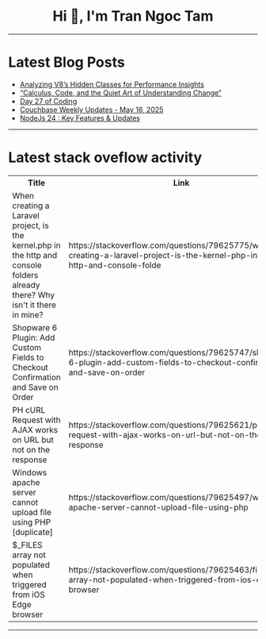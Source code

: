 <h1 align="center">Hi 👋, I'm Tran Ngoc Tam</h1>

---

# Latest Blog Posts 
<!-- BLOG-POST-LIST:START -->
- [Analyzing V8’s Hidden Classes for Performance Insights](https://dev.to/omriluz1/analyzing-v8s-hidden-classes-for-performance-insights-3fhk)
- [“Calculus, Code, and the Quiet Art of Understanding Change”](https://dev.to/mahi96/calculus-code-and-the-quiet-art-of-understanding-change-644)
- [Day 27 of Coding](https://dev.to/harshvdev/day-27-of-coding-3j6h)
- [Couchbase Weekly Updates - May 16, 2025](https://dev.to/couchbase/couchbase-weekly-updates-may-16-2025-4133)
- [NodeJs 24 : Key Features &amp; Updates](https://dev.to/arunez/nodejs-24-key-features-updates-184j)
<!-- BLOG-POST-LIST:END -->

---

# Latest stack oveflow activity
<table>
  <tr><th>Title</th><th>Link</th></tr>
  <!-- STACKOVERFLOW:START --><tr><td>When creating a Laravel project, is the kernel.php in the http and console folders already there? Why isn&#39;t it there in mine?</td><td>https://stackoverflow.com/questions/79625775/when-creating-a-laravel-project-is-the-kernel-php-in-the-http-and-console-folde</td></tr><tr><td>Shopware 6 Plugin: Add Custom Fields to Checkout Confirmation and Save on Order</td><td>https://stackoverflow.com/questions/79625747/shopware-6-plugin-add-custom-fields-to-checkout-confirmation-and-save-on-order</td></tr><tr><td>PH cURL Request with AJAX works on URL but not on the response</td><td>https://stackoverflow.com/questions/79625621/ph-curl-request-with-ajax-works-on-url-but-not-on-the-response</td></tr><tr><td>Windows apache server cannot upload file using PHP [duplicate]</td><td>https://stackoverflow.com/questions/79625497/windows-apache-server-cannot-upload-file-using-php</td></tr><tr><td>$_FILES array not populated when triggered from iOS Edge browser</td><td>https://stackoverflow.com/questions/79625463/files-array-not-populated-when-triggered-from-ios-edge-browser</td></tr><!-- STACKOVERFLOW:END -->
</table>

---


